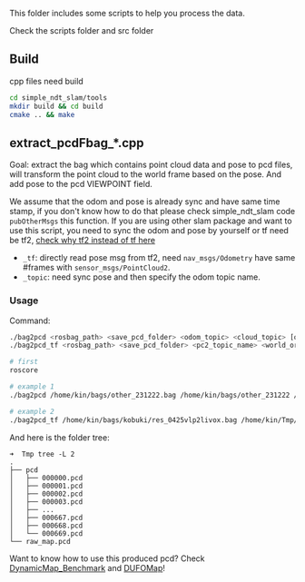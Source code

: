 This folder includes some scripts to help you process the data.

Check the scripts folder and src folder

## Build
cpp files need build
```bash
cd simple_ndt_slam/tools
mkdir build && cd build
cmake .. && make
```

## extract_pcdFbag_*.cpp
Goal: extract the bag which contains point cloud data and pose to pcd files, will transform the point cloud to the world frame based on the pose. And add pose to the pcd VIEWPOINT field.

We assume that the odom and pose is already sync and have same time stamp, if you don't know how to do that please check simple_ndt_slam code `pubOtherMsgs` this function. If you are using other slam package and want to use this script, you need to sync the odom and pose by yourself or tf need be tf2, [check why tf2 instead of tf here](../assets/readme/WHY-TF2.md)

- `_tf`: directly read pose msg from tf2, need `nav_msgs/Odometry` have same #frames with `sensor_msgs/PointCloud2`.
- `_topic`: need sync pose and then specify the odom topic name.

### Usage

Command:
```bash
./bag2pcd <rosbag_path> <save_pcd_folder> <odom_topic> <cloud_topic> [optional: add 1 to save raw map]
./bag2pcd_tf <rosbag_path> <save_pcd_folder> <pc2_topic_name> <world_or_map_frame_id> [optional: set 1 to save raw map]

```

```bash
# first
roscore

# example 1
./bag2pcd /home/kin/bags/other_231222.bag /home/kin/bags/other_231222 /Odometry /cloud_registered_body

# example 2
./bag2pcd_tf /home/kin/bags/kobuki/res_0425vlp2livox.bag /home/kin/Tmp/haupt_mp /points_raw map
```

And here is the folder tree:
```
➜  Tmp tree -L 2
.
├── pcd
│   ├── 000000.pcd
│   ├── 000001.pcd
│   ├── 000002.pcd
│   ├── 000003.pcd
│   ├── ...
│   ├── 000667.pcd
│   ├── 000668.pcd
│   └── 000669.pcd
└── raw_map.pcd

```

Want to know how to use this produced pcd? Check [DynamicMap_Benchmark](https://github.com/KTH-RPL/DynamicMap_Benchmark) and [DUFOMap](https://github.com/KTH-RPL/dufomap)!

